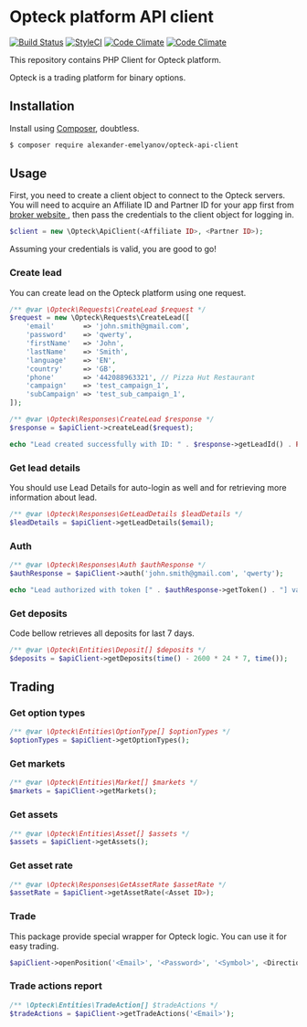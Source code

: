 # Opteck platform API client

[![Build Status](https://img.shields.io/travis/alexander-emelyanov/opteck-api-client/master.svg?style=flat-square)](https://travis-ci.org/alexander-emelyanov/opteck-api-client)
[![StyleCI](https://styleci.io/repos/56054469/shield)](https://styleci.io/repos/56054469)
[![Code Climate](https://img.shields.io/codeclimate/github/alexander-emelyanov/opteck-api-client.svg?style=flat-square)](https://codeclimate.com/github/alexander-emelyanov/opteck-api-client)
[![Code Climate](https://img.shields.io/codeclimate/coverage/github/alexander-emelyanov/opteck-api-client.svg?style=flat-square)](https://codeclimate.com/github/alexander-emelyanov/opteck-api-client/coverage)

This repository contains PHP Client for Opteck platform.

Opteck is a trading platform for binary options.

## Installation
Install using [Composer](http://getcomposer.org), doubtless.

```sh
$ composer require alexander-emelyanov/opteck-api-client
```

## Usage

First, you need to create a client object to connect to the Opteck servers. You will need to acquire an Affiliate ID and 
Partner ID for your app first from [broker website ](http://www.optaffiliates.com/), then pass the credentials to the 
client object for logging in.

```php
$client = new \Opteck\ApiClient(<Affiliate ID>, <Partner ID>);
```

Assuming your credentials is valid, you are good to go!

### Create lead

You can create lead on the Opteck platform using one request.

```php
/** @var \Opteck\Requests\CreateLead $request */
$request = new \Opteck\Requests\CreateLead([
    'email'       => 'john.smith@gmail.com',
    'password'    => 'qwerty',
    'firstName'   => 'John',
    'lastName'    => 'Smith',
    'language'    => 'EN',
    'country'     => 'GB',
    'phone'       => '442088963321', // Pizza Hut Restaurant
    'campaign'    => 'test_campaign_1',
    'subCampaign' => 'test_sub_campaign_1',
]);

/** @var \Opteck\Responses\CreateLead $response */
$response = $apiClient->createLead($request);

echo "Lead created successfully with ID: " . $response->getLeadId() . PHP_EOL;
```

### Get lead details

You should use Lead Details for auto-login as well and for retrieving more information about lead.

```php
/** @var \Opteck\Responses\GetLeadDetails $leadDetails */
$leadDetails = $apiClient->getLeadDetails($email);
```

### Auth

```php
/** @var \Opteck\Responses\Auth $authResponse */
$authResponse = $apiClient->auth('john.smith@gmail.com', 'qwerty');

echo "Lead authorized with token [" . $authResponse->getToken() . "] valid up to " . $authResponse->getExpiryTimestamp() . PHP_EOL;
```

### Get deposits

Code bellow retrieves all deposits for last 7 days.

```php
/** @var \Opteck\Entities\Deposit[] $deposits */
$deposits = $apiClient->getDeposits(time() - 2600 * 24 * 7, time());
```

## Trading

### Get option types

```php
/** @var \Opteck\Entities\OptionType[] $optionTypes */
$optionTypes = $apiClient->getOptionTypes();
```

### Get markets

```php
/** @var \Opteck\Entities\Market[] $markets */
$markets = $apiClient->getMarkets();
```

### Get assets

```php
/** @var \Opteck\Entities\Asset[] $assets */
$assets = $apiClient->getAssets();
```

### Get asset rate

```php
/** @var \Opteck\Responses\GetAssetRate $assetRate */
$assetRate = $apiClient->getAssetRate(<Asset ID>);
```

### Trade

This package provide special wrapper for Opteck logic. You can use it for easy trading.

```php
$apiClient->openPosition('<Email>', '<Password>', '<Symbol>', <Direction>, <Amount>);
```

### Trade actions report

```php
/** \Opteck\Entities\TradeAction[] $tradeActions */
$tradeActions = $apiClient->getTradeActions('<Email>');
```